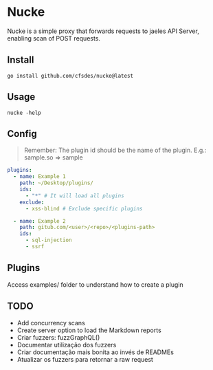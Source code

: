 # Nucke

Nucke is a simple proxy that forwards requests to jaeles API Server, enabling scan of POST requests.

## Install

```
go install github.com/cfsdes/nucke@latest
```

## Usage

```
nucke -help
```

## Config

> Remember: The plugin id should be the name of the plugin. E.g.: sample.so => sample

```yaml
plugins:
  - name: Example 1
    path: ~/Desktop/plugins/
    ids:
      - "*" # It will load all plugins
    exclude:
      - xss-blind # Exclude specific plugins

  - name: Example 2
    path: gitub.com/<user>/<repo>/<plugins-path>
    ids: 
      - sql-injection
      - ssrf
```

## Plugins

Access examples/ folder to understand how to create a plugin

## TODO

- Add concurrency scans
- Create server option to load the Markdown reports
- Criar fuzzers: fuzzGraphQL()
- Documentar utilização dos fuzzers
- Criar documentação mais bonita ao invés de READMEs
- Atualizar os fuzzers para retornar a raw request